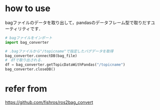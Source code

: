 # how to use
bagファイルのデータを取り出して，pandasのデータフレーム型で取りだすユーティリティです．

```converter.py
# bagファイルをインポート
import bag_converter

# .bagファイルから"/topicname"で指定したバグデータを取得
bag_converter.connectDB(bag_file)
#　dfで取り出される．
df = bag_converter.getTopicDataWithPandas("/topicname")
bag_converter.closeDB()
```

# refer from
https://github.com/fishros/ros2bag_convert
